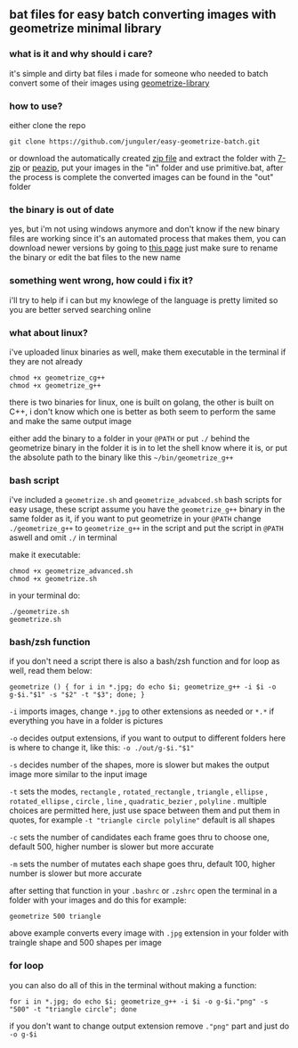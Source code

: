 ## bat files for easy batch converting images with geometrize minimal library

### what is it and why should i care?
it's simple and dirty bat files i made for someone who needed to batch convert some of their images using [geometrize-library](https://github.com/Tw1ddle/geometrize-lib-example)

### how to use?
either clone the repo 
``` 
git clone https://github.com/junguler/easy-geometrize-batch.git
```
or download the automatically created [zip file](https://github.com/junguler/easy-geometrize-batch/archive/refs/heads/main.zip) and extract the folder with [7-zip](https://www.7-zip.org/) or [peazip](https://peazip.github.io/), 
put your images in the "in" folder and use primitive.bat, after the process is complete the converted images can be found in the "out" folder

### the binary is out of date
yes, but i'm not using windows anymore and don't know if the new binary files are working since it's an automated process that makes them, you can download newer versions by going to [this page](https://s3.amazonaws.com/geometrize-lib-example-bucket/index.html) just make sure to rename the binary or edit the bat files to the new name

### something went wrong, how could i fix it?
i'll try to help if i can but my knowlege of the language is pretty limited so you are better served searching online

### what about linux?
i've uploaded linux binaries as well, make them executable in the terminal if they are not already 
```
chmod +x geometrize_cg++
chmod +x geometrize_g++
```
there is two binaries for linux, one is built on golang, the other is built on C++, i don't know which one is better as both seem to perform the same and make the same output image

either add the binary to a folder in your `@PATH` or put `./` behind the geometrize binary in the folder it is in to let the shell know where it is, or put the absolute path to the binary like this `~/bin/geometrize_g++`

### bash script

i've included a `geometrize.sh` and `geometrize_advabced.sh` bash scripts for easy usage, these script assume you have the `geometrize_g++` binary in the same folder as it, if you want to put geometrize in your `@PATH` change `./geometrize_g++` to `geometrize_g++` in the script and put the script in `@PATH` aswell and omit `./` in terminal

make it executable:
```
chmod +x geometrize_advanced.sh
chmod +x geometrize.sh
```
in your terminal do:
```
./geometrize.sh
geometrize.sh
```
### bash/zsh function

if you don't need a script there is also a bash/zsh function and for loop as well, read them below:
```
geometrize () { for i in *.jpg; do echo $i; geometrize_g++ -i $i -o g-$i."$1" -s "$2" -t "$3"; done; }
```
`-i` imports images, change `*.jpg` to other extensions as needed or `*.*` if everything you have in a folder is pictures

`-o` decides output extensions, if you want to output to different folders here is where to change it, like this: `-o ./out/g-$i."$1"` 

`-s` decides number of the shapes, more is slower but makes the output image more similar to the input image

`-t` sets the modes, `rectangle` , `rotated_rectangle` , `triangle` , `ellipse` , `rotated_ellipse` , `circle` , `line` , `quadratic_bezier` , `polyline` . multiple choices are permitted here, just use space between them and put them in quotes, for example `-t "triangle circle polyline"` 
default is all shapes

`-c` sets the number of candidates each frame goes thru to choose one, default 500, higher number is slower but more accurate

`-m` sets the number of mutates each shape goes thru, default 100, higher number is slower but more accurate

after setting that function in your `.bashrc` or `.zshrc` open the terminal in a folder with your images and do this for example:
```
geometrize 500 triangle 
```
above example converts every image with `.jpg` extension in your folder with traingle shape and 500 shapes per image

### for loop

you can also do all of this in the terminal without making a function:
```
for i in *.jpg; do echo $i; geometrize_g++ -i $i -o g-$i."png" -s "500" -t "triangle circle"; done
```
if you don't want to change output extension remove `."png"` part and just do `-o g-$i`
